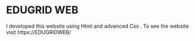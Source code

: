 # EDUGRID WEB
I developed this  website using Html and  advanced Css . To see the website visit https://EDUGRIDWEB/
